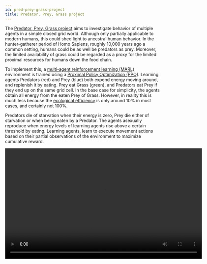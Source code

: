 ```yaml
---
id: pred-prey-grass-project
title: Predator, Prey, Grass project
---
```


The [Predator, Prey, Grass project](https://github.com/doesburg11/PredPreyGrass) aims to investigate behavior of multiple agents in a simple closed grid world. Although only partially applicable to modern humans, this could shed light to ancestral human behavior. In the hunter-gatherer period of Homo Sapiens, roughly 10,000 years ago a common setting, humans could be as well be predators as prey. Moreover, the limited availability of grass could be regarded as a proxy for the limited proximal resources for humans down the food chain.

To implement this, a [multi-agent reinforcement learning (MARL)](https://en.wikipedia.org/wiki/Multi-agent_reinforcement_learning) environment is trained using a [Proximal Policy Optimization (PPO)](https://en.wikipedia.org/wiki/Proximal_policy_optimization). Learning agents Predators (red) and Prey (blue) both expend energy moving around, and replenish it by eating. Prey eat Grass (green), and Predators eat Prey if they end up on the same grid cell. In the base case for simplicity, the agents obtain all energy from the eaten Prey of Grass. However, in reality this is much less because the [ecological efficiency](https://en.wikipedia.org/wiki/Ecological_efficiency) is only around 10% in most cases, and certainly not 100%.

Predators die of starvation when their energy is zero, Prey die either of starvation or when being eaten by a Predator. The agents asexually reproduce when energy levels of learning agents rise above a certain threshold by eating. Learning agents, learn to execute movement actions based on their partial observations of the environment to maximize cumulative reward.

<video width="640" height="360" controls>
  <source src="/videos/predpreygrass.mp4" type="video/mp4" />
  Your browser does not support the video tag.
</video>

